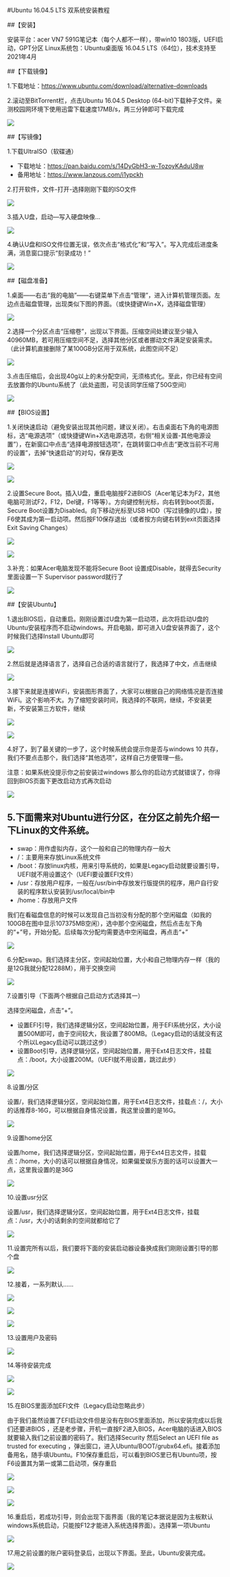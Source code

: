 
#Ubuntu 16.04.5 LTS 双系统安装教程

##【安装】

安装平台：acer VN7 591G笔记本（每个人都不一样），带win10 1803版，UEFI启动，GPT分区
Linux系统包：Ubuntu桌面版 16.04.5 LTS（64位），技术支持至2021年4月

##【下载镜像】

1.下载地址：https://www.ubuntu.com/download/alternative-downloads

2.滚动至BitTorrent栏，点击Ubuntu 16.04.5 Desktop (64-bit)下载种子文件。亲测校园网环境下使用迅雷下载速度17MB/s，两三分钟即可下载完成

![](https://i.imgur.com/Q1Wec9Y.png)

##【写镜像】

1.下载UltraISO（软碟通）

- 下载地址：https://pan.baidu.com/s/14DyGbH3-w-TozoyKAduU8w
- 备用地址：https://www.lanzous.com/i1ypckh

2.打开软件，文件-打开-选择刚刚下载的ISO文件

![](https://i.imgur.com/mmlnuTP.png)

3.插入U盘，启动—写入硬盘映像…

![](https://i.imgur.com/Pe8tXhM.png)

4.确认U盘和ISO文件位置无误，依次点击“格式化”和“写入”。写入完成后进度条满，消息窗口提示“刻录成功！”

![](https://i.imgur.com/Xz55TBp.png)

##【磁盘准备】

1.桌面——右击“我的电脑”——右键菜单下点击“管理”，进入计算机管理页面。左边点击磁盘管理，出现类似下图的界面。（或快捷键Win+X，选择磁盘管理）

![](https://i.imgur.com/NpRO4Nx.png)

2.选择一个分区点击“压缩卷”，出现以下界面。压缩空间处建议至少输入40960MB，若可用压缩空间不足，选择其他分区或者挪动文件满足安装需求。（此计算机直接删除了某100GB分区用于双系统，此图空间不足）

![](https://i.imgur.com/tTxsoMe.png)

3.点击压缩后，会出现40g以上的未分配空间，无须格式化。至此，你已经有空间去放置你的Ubuntu系统了（此处盗图，可见该同学压缩了50G空间）

![](https://i.imgur.com/6sTzBcn.png)

##【BIOS设置】

1.关闭快速启动（避免安装出现其他问题，建议关闭）。右击桌面右下角的电源图标，选“电源选项”（或快捷键Win+X选电源选项，右侧“相关设置-其他电源设置”），在新窗口中点击“选择电源按钮选项”，在跳转窗口中点击“更改当前不可用的设置”，去掉“快速启动”的对勾，保存更改

![](https://i.imgur.com/y7UFO1V.png)

![](https://i.imgur.com/T4vweHf.png)

2.设置Secure Boot。插入U盘，重启电脑按F2进BIOS（Acer笔记本为F2，其他电脑可测试F2，F12，Del键，F1等等）。方向键控制光标，向右转到boot页面，Secure Boot设置为Disabled。向下移动光标至USB HDD（写过镜像的U盘），按F6使其成为第一启动项。然后按F10保存退出（或者按方向键右转到exit页面选择Exit Saving Changes）

![](https://i.imgur.com/5rtjgry.png)

![](https://i.imgur.com/ZfTPWyy.png)

3.补充：如果Acer电脑发现不能将Secure Boot 设置成Disable，就得去Security里面设置一下 Supervisor password就行了

![](https://i.imgur.com/sxA2WOR.jpg)

##【安装Ubuntu】

1.退出BIOS后，自动重启。刚刚设置过U盘为第一启动项，此次将启动U盘的Ubuntu安装程序而不启动windows。开启电脑，即可进入U盘安装界面了，这个时候我们选择Install Ubuntu即可

![](https://i.imgur.com/aPOMU0z.png)

2.然后就是选择语言了，选择自己合适的语言就行了，我选择了中文，点击继续

![](https://i.imgur.com/g5GoPab.png)

3.接下来就是连接WiFi，安装图形界面了，大家可以根据自己的网络情况是否连接WiFi。这个影响不大。为了缩短安装时间，我选择的不联网，继续，不安装更新，不安装第三方软件，继续

![](https://i.imgur.com/R4odJu9.png)

![](https://i.imgur.com/UumJkMo.jpg)

4.好了，到了最关键的一步了，这个时候系统会提示你是否与windows 10 共存，我们不要点击那个，我们选择“其他选项”，这样自己方便管理一些。 

注意：如果系统没提示你之前安装过windows 那么你的启动方式就错误了，你得回到BIOS页面下更改启动方式再次启动

![](https://i.imgur.com/kVbVoIf.png)

5.下面需来对Ubuntu进行分区，在分区之前先介绍一下Linux的文件系统。
- 
- swap：用作虚拟内存，这个一般和自己的物理内存一般大
- /：主要用来存放Linux系统文件
- /boot：存放linux内核，用来引导系统的，如果是Legacy启动就要设置引导，UEFI就不用设置这个（UEFI要设置EFI文件）
- /usr：存放用户程序，一般在/usr/bin中存放发行版提供的程序，用户自行安装的程序默认安装到/usr/local/bin中
- /home：存放用户文件

我们在看磁盘信息的时候可以发现自己当初没有分配的那个空闲磁盘（如我的100GB在图中显示107375MB空闲），选中那个空闲磁盘，然后点击左下角的“+”号，开始分配。后续每次分配均需要选中空闲磁盘，再点击“+”

![](https://i.imgur.com/eEYfm6h.jpg)


6.分配swap。我们选择主分区，空间起始位置，大小和自己物理内存一样（我的是12G我就分配12288M），用于交换空间

![](https://i.imgur.com/glBg7tm.jpg)

7.设置引导（下面两个根据自己启动方式选择其一）

选择空闲磁盘，点击“+”。

- 设置EFI引导，我们选择逻辑分区，空间起始位置，用于EFI系统分区，大小设置500M即可，由于空间较大，我设置了800MB。（Legacy启动的话就没有这个所以Legacy启动可以跳过这步）
- 设置Boot引导，选择逻辑分区，空间起始位置，用于Ext4日志文件，挂载点：/boot，大小设置200M。（UEFI就不用设置，跳过此步）

![](https://i.imgur.com/3xTGiWA.png)

8.设置/分区

设置/，我们选择逻辑分区，空间起始位置，用于Ext4日志文件，挂载点：/，大小的话推荐8-16G，可以根据自身情况设置，我这里设置的是16G。

![](https://i.imgur.com/jIuUqtn.png)

9.设置home分区

设置/home，我们选择逻辑分区，空间起始位置，用于Ext4日志文件，挂载点：/home，大小的话可以根据自身情况，如果偏爱娱乐方面的话可以设置大一点，这里我设置的是36G

![](https://i.imgur.com/iMlkVTs.png)

10.设置usr分区

设置/usr，我们选择逻辑分区，空间起始位置，用于Ext4日志文件，挂载点：/usr，大小的话剩余的空间就都给它了

![](https://i.imgur.com/6uCchrr.png)

11.设置完所有以后，我们要将下面的安装启动器设备换成我们刚刚设置引导的那个盘

![](https://i.imgur.com/cOaPw5E.jpg)

12.接着，一系列默认……

![](https://i.imgur.com/qpA8lJL.jpg)

![](https://i.imgur.com/x4UWF01.jpg)

![](https://i.imgur.com/PrFVWUY.png)

13.设置用户及密码

![](https://i.imgur.com/SjIqbOT.jpg)

14.等待安装完成

![](https://i.imgur.com/NgDduqd.jpg)

![](https://i.imgur.com/edvJrZU.jpg)

15.在BIOS里面添加EFI文件（Legacy启动忽略此步）

由于我们虽然设置了EFI启动文件但是没有在BIOS里面添加，所以安装完成以后我们还要进BIOS ，还是老步骤，开机一直按F2进入BIOS，Acer电脑的话进入BIOS就要输入我们之前设置的密码了。我们选择Security 然后Select an UEFI file as trusted for executing ，弹出窗口，进入Ubuntu/BOOT/grubx64.efi。接着添加备用名，随手填Ubuntu。F10保存重启后，可以看到BIOS里已有Ubuntu项，按F6设置其为第一或第二启动项，保存重启

![](https://i.imgur.com/Md8l39C.png)

![](https://i.imgur.com/IzVPEL9.png)

![](https://i.imgur.com/H97Y0Pq.png)

16.重启后，若成功引导，则会出现下面界面（我的笔记本据说是因为主板默认windows系统启动，只能按F12才能进入系统选择界面）。选择第一项Ubuntu

![](https://i.imgur.com/Cyo8x15.png)

17.用之前设置的账户密码登录后，出现以下界面。至此，Ubuntu安装完成。

![](https://i.imgur.com/4yqTZ35.jpg)
